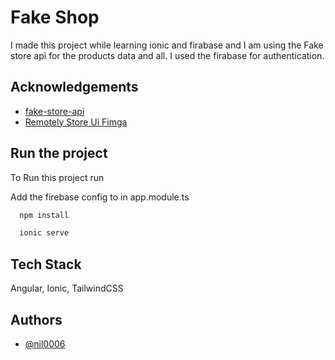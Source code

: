 
# Fake Shop

I made this project while learning ionic and firabase and I am using the Fake store api for the products data and all. I used the firabase for authentication.


## Acknowledgements

 - [fake-store-api](https://github.com/keikaavousi/fake-store-api)
 - [Remotely Store Ui Fimga](https://www.figma.com/community/file/1033374920296467805)
   


## Run the project

To Run this project run

Add the firebase config to in app.module.ts

```bash
  npm install
```
```bash
  ionic serve
```

## Tech Stack

 Angular, Ionic, TailwindCSS




## Authors

- [@nil0006](https://github.com/nil0006)

